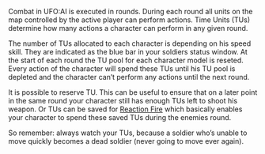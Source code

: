 Combat in UFO:AI is executed in rounds. During each round all units on
the map controlled by the active player can perform actions. Time Units
(TUs) determine how many actions a character can perform in any given
round.

The number of TUs allocated to each character is depending on his speed
skill. They are indicated as the blue bar in your soldiers status
window. At the start of each round the TU pool for each character model
is reseted. Every action of the character will spend these TUs until his
TU pool is depleted and the character can’t perform any actions until
the next round.

It is possible to reserve TU. This can be useful to ensure that on a
later point in the same round your character still has enough TUs left
to shoot his weapon. Or TUs can be saved for [Reaction
Fire](Manual/Singleplayer/Reaction_Fire "wikilink") which basically
enables your character to spend these saved TUs during the enemies
round.

So remember: always watch your TUs, because a soldier who’s unable to
move quickly becomes a dead soldier (never going to move ever again).